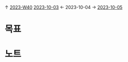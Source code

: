 
↑ [2023-W40](2023-W40.md)
[2023-10-03](2023-10-03.md) ← 2023-10-04 → [2023-10-05](2023-10-05.md)


# 목표



# 노트




